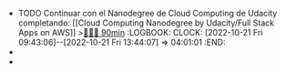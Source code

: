 - TODO Continuar con el Nanodegree de Cloud Computing de Udacity completando: [[Cloud Computing Nanodegree by Udacity/Full Stack Apps on AWS]] >[🍅🍅🍅 90min](#agenda-pomo://?t=f-1666338194389-1800%2Cf-1666340947257-1800%2Cf-1666344319651-1800)
  :LOGBOOK:
  CLOCK: [2022-10-21 Fri 09:43:06]--[2022-10-21 Fri 13:44:07] =>  04:01:01
  :END:
-
-